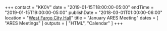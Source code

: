 +++
contact = "KK0V"
date = "2019-01-15T18:00:00-05:00"
endTime = "2019-01-15T19:00:00-05:00"
publishDate = "2018-03-01T01:00:00-06:00"
location = "[West Fargo City Hall](/places/west-fargo-city-hall/)"
title = "January ARES Meeting"
dates = [ "ARES Meetings" ]
outputs = [ "HTML", "Calendar" ]
+++

